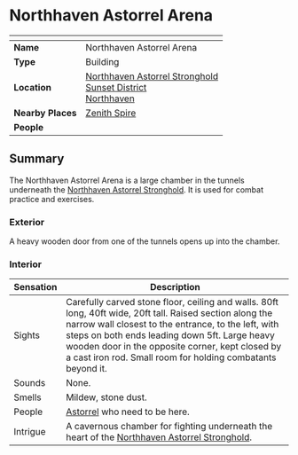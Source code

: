 # Northhaven Astorrel Arena

| []() | |
| --- | --- |
| **Name** | Northhaven Astorrel Arena |
| **Type** | Building |
| **Location** | [Northhaven Astorrel Stronghold](../strongholds/northhaven-astorrel-stronghold.md)<br>[Sunset District](../districts/sunset-district.md)<br>[Northhaven](../cities/northhaven.md) |
| **Nearby Places** | [Zenith Spire](zenith-spire.md) |
| **People** | |

## Summary

The Northhaven Astorrel Arena is a large chamber in the tunnels underneath the [Northhaven Astorrel Stronghold](../strongholds/northhaven-astorrel-stronghold.md). It is used for combat practice and exercises.

### Exterior

A heavy wooden door from one of the tunnels opens up into the chamber.

### Interior

| Sensation | Description |
| ---- | --- |
| Sights | Carefully carved stone floor, ceiling and walls. 80ft long, 40ft wide, 20ft tall. Raised section along the narrow wall closest to the entrance, to the left, with steps on both ends leading down 5ft. Large heavy wooden door in the opposite corner, kept closed by a cast iron rod. Small room for holding combatants beyond it. |
| Sounds | None. |
| Smells | Mildew, stone dust. |
| People | [Astorrel](../../organisations/astorrel/astorrel.md) who need to be here. |
| Intrigue | A cavernous chamber for fighting underneath the heart of the [Northhaven Astorrel Stronghold](../strongholds/northhaven-astorrel-stronghold.md). |
